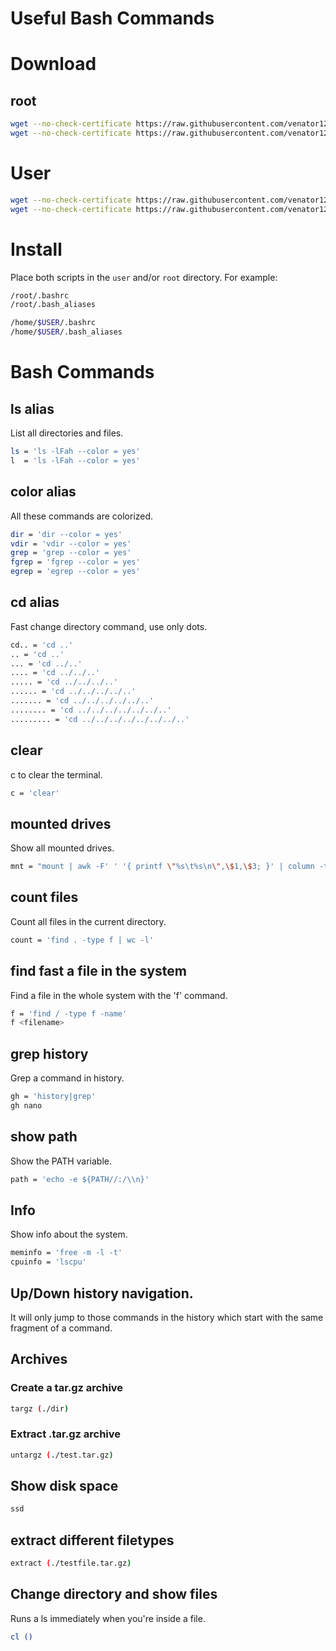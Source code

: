 # Useful Bash Commands

# Download
## root
```bash
wget --no-check-certificate https://raw.githubusercontent.com/venator12/bash/main/.bashrc -O /root/.bashrc
wget --no-check-certificate https://raw.githubusercontent.com/venator12/bash/main/.bash_aliases -O /root/.bash_aliases
```
# User
```bash
wget --no-check-certificate https://raw.githubusercontent.com/venator12/bash/main/.bashrc -O /home/$USER/.bashrc
wget --no-check-certificate https://raw.githubusercontent.com/venator12/bash/main/.bash_aliases -O /home/$USER/.bash_aliases
```

# Install
Place both scripts in the `user` and/or `root` directory.
For example:

```bash
/root/.bashrc
/root/.bash_aliases

/home/$USER/.bashrc
/home/$USER/.bash_aliases
```

# Bash Commands

## ls alias
List all directories and files.
```bash
ls = 'ls -lFah --color = yes'
l  = 'ls -lFah --color = yes'
```
## color alias
All these commands are colorized.
```bash
dir = 'dir --color = yes'
vdir = 'vdir --color = yes'
grep = 'grep --color = yes'
fgrep = 'fgrep --color = yes'
egrep = 'egrep --color = yes'
```
## cd alias
Fast change directory command, use only dots.
```bash
cd.. = 'cd ..'
.. = 'cd ..'
... = 'cd ../..'
.... = 'cd ../../..'
..... = 'cd ../../../..'
...... = 'cd ../../../../..'
....... = 'cd ../../../../../..'
........ = 'cd ../../../../../../..'
......... = 'cd ../../../../../../../..'
```
## clear
c to clear the terminal.
```bash
c = 'clear'
```
## mounted drives
Show all mounted drives.
```bash
mnt = "mount | awk -F' ' '{ printf \"%s\t%s\n\",\$1,\$3; }' | column -t | egrep ^/dev/ | sort"
```
## count files
Count all files in the current directory.
```bash
count = 'find . -type f | wc -l'
```
## find fast a file in the system
Find a file in the whole system with the 'f' command.
```bash
f = 'find / -type f -name'
f <filename>
```
## grep history
Grep a command in history.
```bash
gh = 'history|grep'
gh nano
```

## show path
Show the PATH variable.
```bash
path = 'echo -e ${PATH//:/\\n}'
```
## Info
Show info about the system.
```bash
meminfo = 'free -m -l -t'
cpuinfo = 'lscpu'
```
## Up/Down history navigation.
It will only jump to those commands in the history which start with the same fragment of a command.

## Archives
### Create a tar.gz archive
```bash
targz (./dir)
```
### Extract .tar.gz archive
```bash
untargz (./test.tar.gz)
```
## Show disk space
```bash
ssd
```
## extract different filetypes
```bash
extract (./testfile.tar.gz)
```
## Change directory and show files
Runs a ls immediately when you're inside a file.
```bash
cl ()
```
